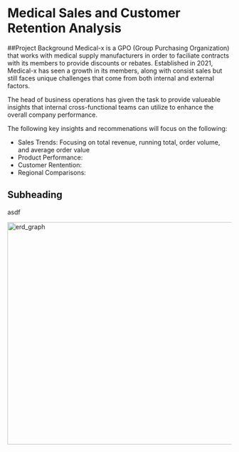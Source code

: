 # **Medical Sales and Customer Retention Analysis**

##Project Background
Medical-x is a GPO (Group Purchasing Organization) that works with medical supply manufacturers in order to faciliate contracts with its members to provide discounts or rebates. Established in 2021, Medical-x has seen a growth in its members, along with consist sales but still faces unique challenges that come from both internal and external factors. 

The head of business operations has given the task to provide valueable insights that internal cross-functional teams can utilize to enhance the overall company performance. 

The following key insights and recommenations will focus on the following:

* Sales Trends: Focusing on total revenue, running total, order volume, and average order value
* Product Performance:
* Customer Rentention:
* Regional Comparisons:



## Subheading
asdf


<img width="700" height="500" alt="erd_graph" src="https://github.com/user-attachments/assets/6710d95f-8f87-47d6-9db7-a95753366168" />
